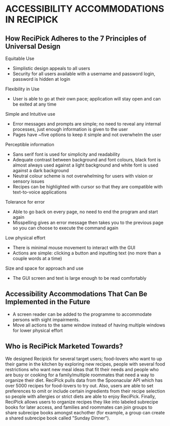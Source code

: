 # ACCESSIBILITY ACCOMMODATIONS IN RECIPICK 

## How ReciPick Adheres to the 7 Principles of Universal Design
Equitable Use
- Simplistic design appeals to all users
- Security for all users available with a username and password login, password is hidden at login

Flexibility in Use
- User is able to go at their own pace; application will stay open and can be exited at any time

Simple and Intuitive use
- Error messages and prompts are simple; no need to reveal any internal processes, just enough information is given to the user
- Pages have ~five options to keep it simple and not overwhelm the user

Perceptible information
- Sans serif font is used for simplicity and readability 
- Adequate contrast between background and font colours, black font is almost always used against a light background and white font is used against a dark background
- Neutral colour scheme is not overwhelming for users with vision or sensory issues
- Recipes can be highlighted with cursor so that they are compatible with text-to-voice applications


Tolerance for error
- Able to go back on every page, no need to end the program and start again
- Misspelling gives an error message then takes you to the previous page so you can choose to execute the command again

Low physical effort
- There is minimal mouse movement to interact with the GUI
- Actions are simple: clicking a button and inputting text (no more than a couple words at a time)

Size and space for approach and use
- The GUI screen and text is large enough to be read comfortably


## Accessibility Accommodations That Can Be Implemented in the Future
- A screen reader can be added to the programme to accommodate persons with sight impairments.
- Move all actions to the same window instead of having multiple windows for lower physical effort

## Who is ReciPick Marketed Towards?
We designed Recipick for several target users; food-lovers who want to up their game in the kitchen by exploring new recipes, people with several food restrictions who want new meal ideas that fit their needs and people who are busy or cooking for a family/multiple roommates that need a way to organize their diet. ReciPick pulls data from the Spoonacular API which has over 5000 recipes for food-lovers to try out. Also, users are able to set preferences to omit or include certain ingredients from their recipe selection so people with allergies or strict diets are able to enjoy ReciPick. Finally, ReciPick allows users to organize recipes they like into labeled subrecipe books for later access, and families and roommates can join groups to share subrecipe books amongst eachother (for example, a group can create a shared subrecipe book called "Sunday Dinner").



